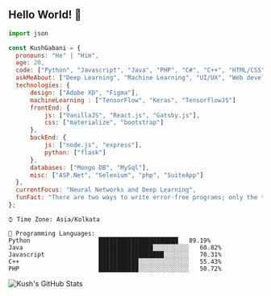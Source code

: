 ## Hello World! 👋

<!--
**KushGabani/KushGabani** is a ✨ _special_ ✨ repository because its `README.md` (this file) appears on your GitHub profile.
-->

```javascript
import json

const KushGabani = {
  pronouns: "He" | "Him",
  age: 20,
  code: ["Python", "Javascript", "Java", "PHP", "C#", "C++", "HTML/CSS", "React"],
  askMeAbout: ["Deep Learning", "Machine Learning", "UI/UX", "Web development"],
  technologies: {
      design: ["Adobe XD", "Figma"],
      machineLearning : ["TensorFlow", "Keras", "TensorflowJS"]
      frontEnd: {
          js: ["VanillaJS", "React.js", "Gatsby.js"],
          css: ["materialize", "bootstrap"]
      },
      backEnd: {
          js: ["node.js", "express"],
          python: ["flask"]
      },
      databases: ["Mongo DB", "MySql"],
      misc: ["ASP.Net", "Selenium", "php", "SuiteApp"]
  },
  currentFocus: "Neural Networks and Deep Learning",
  funFact: "There are two ways to write error-free programs; only the third one works"
};
```

```text
⌚︎ Time Zone: Asia/Kolkata

💬 Programming Languages: 
Python                   ██████████████████████   89.19% 
Java                     ███████████████░░░░░░░░░░   60.82% 
Javascript               ██████████████████░░░░░░░   70.31% 
C++                      ███████████░░░░░░░░░░░░░░   55.43%
PHP                      ███████████░░░░░░░░░░░░░░   50.72%
```

![Kush's GitHub Stats](https://github-readme-stats.vercel.app/api?username=KushGabani&count_private=true&hide=stars&show_icons=true&theme=default)
